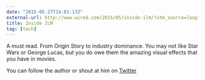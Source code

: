 ```yaml
---
date: "2015-05-27T14:01:13Z"
external-url: http://www.wired.com/2015/05/inside-ilm/?utm_source=loopinsight.com&utm_medium=referral&utm_campaign=Feed%3A+loopinsight%2FKqJb+(The+Loop)&utm_content=FeedBurner
title: Inside ILM
tag: [tech]
---
```


A must read. From Origin Story to industry dominance. You may not like Star Wars or George Lucas, but you do owe them the amazing visual effects that you have in movies.

You can follow the author or shout at him on [Twitter](https://twitter.com/abijango)
